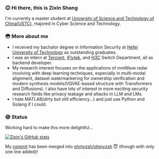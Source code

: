 ### 😊 Hi there, this is Zixin Shang

I'm currently a master student at [University of Science and Technology of China(USTC)](https://en.ustc.edu.cn/), majored in Cyber Science and Technology.

### 😳 More about me

- I received my bachalor degree in Information Security at [Hefei University of Technology](https://en.hfut.edu.cn/) as outstanding graduates.
- I was an intern at [Tencent](https://www.tencent.com/), [iFlytek](https://www.iflytek.com/), and [H3C](https://www.h3c.com/) Switch Department, all as backend developer.
- My research interest focuses on the applications of mmWave radar involving with deep learning techniques, especially in multi-modal alignment, dataset watermarkering for ownership verification and modern synthesis models(VQVAE-based structure with Transformers and Diffusions). I also have lots of interest in more exciting security research fields like privacy leakage and attacks in LLM and LMs.
- I hate MATLAB(dirty but still efficiency...) and just use Python and Golang if I could.

### 😅 Status

Working hard to make this more delightful...

[![Zixin's GitHub stats](https://github-readme-stats.vercel.app/api?username=thinszx&show_icons=true)](https://github.com/anuraghazra/github-readme-stats)

My [commit](https://github.com/ohmyzsh/ohmyzsh/pull/10779) has been merged into [ohmyzsh/ohmyzsh](https://github.com/ohmyzsh/ohmyzsh) 😇 (though with only one line added)!

<!--
**thinszx/thinszx** is a ✨ _special_ ✨ repository because its `README.md` (this file) appears on your GitHub profile.

Here are some ideas to get you started:

- 🔭 I’m currently working on ...
- 🌱 I’m currently learning ...
- 👯 I’m looking to collaborate on ...
- 🤔 I’m looking for help with ...
- 💬 Ask me about ...
- 📫 How to reach me: ...
- 😄 Pronouns: ...
- ⚡ Fun fact: ...
-->
